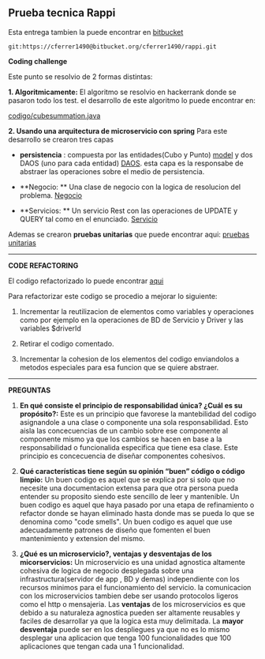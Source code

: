 ## Prueba tecnica Rappi

Esta entrega tambien la puede encontrar en [bitbucket](https://cferrer1490@bitbucket.org/cferrer1490/rappi.git)

	git:https://cferrer1490@bitbucket.org/cferrer1490/rappi.git

**Coding challenge**

Este punto se resolvio de 2 formas distintas:

**1. Algoritmicamente:**
	El algoritmo se resolvio en hackerrank donde se pasaron todo los test. el desarrollo 	de este algoritmo lo puede encontrar en:

[codigo/cubesummation.java](http://github.com)

**2. Usando una arquitectura de microservicio con spring**
Para este desarrollo se crearon tres capas


* **persistencia** : compuesta por las entidades(Cubo y Punto) [model](http://github.com) y dos DAOS (uno para cada entidad) [DAOS](http://github.com). esta capa es la responsabe de abstraer las operaciones sobre el medio de persistencia.  

* **Negocio: ** Una clase de negocio con la logica de resolucion del problema. [Negocio](http://github.com)

* **Servicios: ** Un servicio Rest con las operaciones de UPDATE y QUERY tal como en el enunciado. [Servicio](http://github.com)

Ademas se crearon **pruebas unitarias** que puede encontrar aqui: [pruebas unitarias](http://github.com)

---

**CODE REFACTORING**

El codigo refactorizado lo puede encontrar [aqui](http://github.com)

Para refactorizar este codigo se procedio a mejorar lo siguiente:

1.  Incrementar la reutilizacion de elementos como variables y operaciones como por ejemplo en la operaciones de BD de Servicio y Driver y las variables $driverId

2. Retirar el codigo comentado.

3. Incrementar la cohesion de los elementos del codigo enviandolos a metodos especiales para esa funcion que se quiere abstraer.

---

**PREGUNTAS**

1. **En qué consiste el principio de responsabilidad única? ¿Cuál es su propósito?:**
Este es un principio que favorese la mantebilidad del codigo asignandole a una clase o componente una sola responsabilidad. Esto aisla las concecuencias de un cambio sobre ese componente al componente mismo ya que los cambios se hacen en base a la responsabilidad o funcionalida especifica que tiene esa clase. Este principio es concecuencia de diseñar componentes cohesivos.


2. **Qué características tiene según su opinión “buen” código o código limpio:** Un buen codigo es aquel que se explica por si solo que no necesite una documentacion extensa para que otra persona pueda entender su proposito siendo este sencillo de leer y mantenible. Un buen codigo es aquel que haya pasado por una etapa de refinamiento o refactor donde se hayan eliminado hasta donde mas se pueda lo que se denomina como "code smells". Un buen codigo es aquel que  use adecuadamente patrones de diseño que fomenten el buen mantenimiento y extension del mismo.

3. **¿Qué es un microservicio?, ventajas y desventajas de los micorservicios:** 
Un microservicio es una unidad agnostica altamente cohesiva de logica de negocio desplegada sobre una infrastructura(servidor de app , BD y demas) independiente con los recursos minimos para el funcionamiento del servicio. la comunicacion con los microservicios tambien debe ser usando protocolos ligeros como el http o mensajeria.
Las **ventajas** de los microservicios es que debido a su naturaleza agnostica pueden ser altamente reusables y faciles de desarrollar ya que la logica esta muy delimitada.
La **mayor desventaja** puede ser en los despliegues ya que no es lo mismo desplegar una aplicacion que tenga 100 funcionalidades que 100 aplicaciones que tengan cada una 1 funcionalidad.





 
